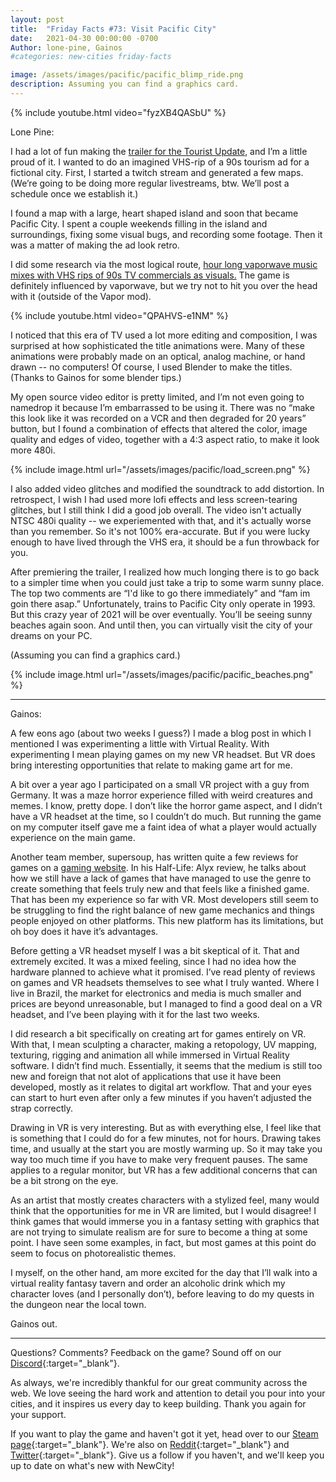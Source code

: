 ```yaml
---
layout: post
title:  "Friday Facts #73: Visit Pacific City"
date:   2021-04-30 00:00:00 -0700
Author: lone-pine, Gainos
#categories: new-cities friday-facts

image: /assets/images/pacific/pacific_blimp_ride.png
description: Assuming you can find a graphics card.
---
```


{% include youtube.html video="fyzXB4QASbU" %}

Lone Pine: 

I had a lot of fun making the [trailer for the Tourist Update](https://www.youtube.com/watch?v=fyzXB4QASbU), and I’m a little proud of it. I wanted to do an imagined VHS-rip of a 90s tourism ad for a fictional city. First, I started a twitch stream and generated a few maps. (We’re going to be doing more regular livestreams, btw. We’ll post a schedule once we establish it.)

I found a map with a large, heart shaped island and soon that became Pacific City. I spent a couple weekends filling in the island and surroundings, fixing some visual bugs, and recording some footage. Then it was a matter of making the ad look retro.

I did some research via the most logical route, [hour long vaporwave music mixes with VHS rips of 90s TV commercials as visuals.](https://www.youtube.com/watch?v=QPAHVS-e1NM) The game is definitely influenced by vaporwave, but we try not to hit you over the head with it (outside of the Vapor mod). 

{% include youtube.html video="QPAHVS-e1NM" %}

I noticed that this era of TV used a lot more editing and composition, I was surprised at how sophisticated the title animations were. Many of these animations were probably made on an optical, analog machine, or hand drawn -- no computers! Of course, I used Blender to make the titles. (Thanks to Gainos for some blender tips.)

My open source video editor is pretty limited, and I’m not even going to namedrop it because I’m embarrassed to be using it. There was no “make this look like it was recorded on a VCR and then degraded for 20 years” button, but I found a combination of effects that altered the color, image quality and edges of video, together with a 4:3 aspect ratio, to make it look more 480i.

{% include image.html
  url="/assets/images/pacific/load_screen.png" 
  %}

I also added video glitches and modified the soundtrack to add distortion. In retrospect, I wish I had used more lofi effects and less screen-tearing glitches, but I still think I did a good job overall. The video isn't actually NTSC 480i quality -- we experiemented with that, and it's actually worse than you remember. So it's not 100% era-accurate. But if you were lucky enough to have lived through the VHS era, it should be a fun throwback for you.

After premiering the trailer, I realized how much longing there is to go back to a simpler time when you could just take a trip to some warm sunny place. The top two comments are “I'd like to go there immediately” and “fam im goin there asap.” Unfortunately, trains to Pacific City only operate in 1993. But this crazy year of 2021 will be over eventually. You’ll be seeing sunny beaches again soon. And until then, you can virtually visit the city of your dreams on your PC.

(Assuming you can find a graphics card.)

{% include image.html
  url="/assets/images/pacific/pacific_beaches.png" %}

---

Gainos:

A few eons ago (about two weeks I guess?) I made a blog post in which I mentioned I was experimenting a little with Virtual Reality. With experimenting I mean playing games on my new VR headset. But VR does bring interesting opportunities that relate to making game art for me.

A bit over a year ago I participated on a small VR project with a guy from Germany. It was a maze horror experience filled with weird creatures and memes. I know, pretty dope. I don’t like the horror game aspect, and I didn’t have a VR headset at the time, so I couldn’t do much. But running the game on my computer itself gave me a faint idea of what a player would actually experience on the main game.

Another team member, supersoup, has written quite a few reviews for games on a [gaming website](https://www.highgroundgaming.com/half-life-alyx-review/). In his Half-Life: Alyx review, he talks about how we still have a lack of games that have managed to use the genre to create something that feels truly new and that feels like a finished game. That has been my experience so far with VR. Most developers still seem to be struggling to find the right balance of new game mechanics and things people enjoyed on other platforms. This new platform has its limitations, but oh boy does it have it’s advantages.

Before getting a VR headset myself I was a bit skeptical of it. That and extremely excited. It was a mixed feeling, since I had no idea how the hardware planned to achieve what it promised. I’ve read plenty of reviews on games and VR headsets themselves to see what I truly wanted. Where I live in Brazil, the market for electronics and media is much smaller and prices are beyond unreasonable, but I managed to find a good deal on a VR headset, and I’ve been playing with it for the last two weeks. 

I did research a bit specifically on creating art for games entirely on VR. With that, I mean sculpting a character, making a retopology, UV mapping, texturing, rigging and animation all while immersed in Virtual Reality software. I didn’t find much. Essentially, it seems that the medium is still too new and foreign that not  alot of applications that use it have been developed, mostly as it relates to digital art workflow. That and your eyes can start to hurt even after only a few minutes if you haven’t adjusted the strap correctly.

Drawing in VR is very interesting. But as with everything else, I feel like that is something that I could do for a few minutes, not for hours. Drawing takes time, and usually at the start you are mostly warming up. So it may take you way too much time if you have to make very frequent pauses. The same applies to a regular monitor, but VR has a few additional concerns that can be a bit strong on the eye.

As an artist that mostly creates characters with a stylized feel, many would think that the opportunities for me in VR are limited, but I would disagree! I think games that would immerse you in a fantasy setting with graphics that are not trying to simulate realism are for sure to become a thing at some point. I have seen some examples, in fact, but most games at this point do seem to focus on photorealistic themes.

I myself, on the other hand, am more excited for the day that I’ll walk into a virtual reality fantasy tavern and order an alcoholic drink which my character loves (and I personally don’t), before leaving to do my quests in the dungeon near the local town.

Gainos out.

---

Questions? Comments? Feedback on the game? Sound off on our [Discord]{:target="_blank"}.

As always, we're incredibly thankful for our great community across the web. We love seeing the hard work and attention to detail you pour into your cities, and it inspires us every day to keep building. Thank you again for your support.

If you want to play the game and haven't got it yet, head over to our [Steam page]{:target="_blank"}. We're also on [Reddit]{:target="_blank"} and [Twitter]{:target="_blank"}. Give us a follow if you haven't, and we'll keep you up to date on what's new with NewCity!

[Discord]:  http://discord.gg/cz6t4J5
[Steam page]: https://store.steampowered.com/app/1067860/NewCity/
[Reddit]: https://www.reddit.com/r/NewCity
[Twitter]: https://twitter.com/lone_pine_games






